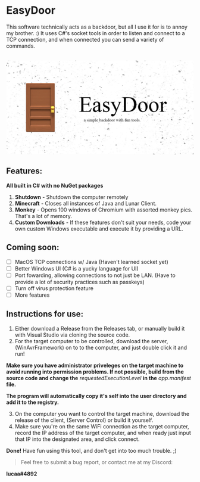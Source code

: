 # EasyDoor
This software technically acts as a backdoor, but all I use it for is to annoy my brother. :) It uses C#'s socket tools in order to listen and connect to a TCP connection, and when connected you can send a variety of commands.

&nbsp;
![Title](Client/Server%20Control/Images/Banner.jpg)

## Features:

 **All built in C# with no NuGet packages**

 1. **Shutdown** - Shutdown the computer remotely
 2. **Minecraft** - Closes all instances of Java and Lunar Client.
 3. **Monkey** - Opens 100 windows of Chromium with assorted monkey pics. That's a lot of memory.
 4. **Custom Downloads** - If these features don't suit your needs, code your own custom Windows executable and execute it by providing a URL.

## Coming soon:

 - [ ] MacOS TCP connections w/ Java (Haven't learned socket yet)
 - [ ] Better Windows UI (C# is a yucky language for UI)
 - [ ] Port fowarding, allowing connections to not just be LAN. (Have to provide a lot of security practices such as passkeys)
 - [ ] Turn off virus protection feature
 - [ ] More features

## Instructions for use:

 1. Either download a Release from the Releases tab, or manually build it with Visual Studio via cloning the source code.
 2. For the target computer to be controlled, download the server, (WinAvrFramework) on to to the computer, and just double click it and run!
 
**Make sure you have administrator priveleges on the target machine to avoid running into permission problems. If not possible, build from the source code and change the** *requestedExecutionLevel* **in the** *app.manifest* **file.**

**The program will automatically copy it's self into the user directory and add it to the registry.**

 3. On the computer you want to control the target machine, download the release of the client, (Server Control) or build it yourself.
 4. Make sure you're on the same WiFi connection as the target computer, record the IP address of the target computer, and when ready just input that IP into the designated area, and click connect.
 
 **Done!** Have fun using this tool, and don't get into too much trouble. ;)
&nbsp;
>  Feel free to submit a bug report, or contact me at my Discord:

**lucaa#4892**
